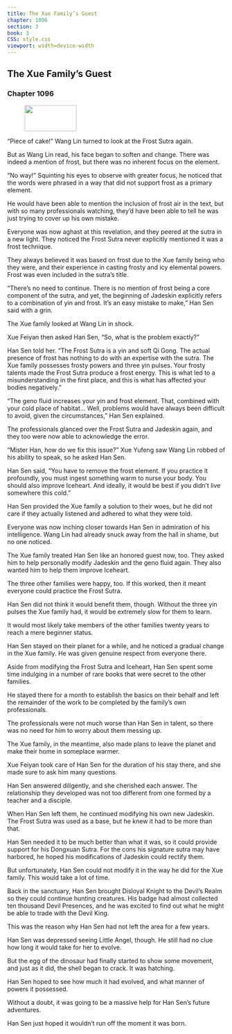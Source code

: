 ```yaml
---
title: The Xue Family’s Guest
chapter: 1096
section: 3
book: 3
CSS: style.css
viewport: width=device-width
---
```


## The Xue Family’s Guest

### Chapter 1096

<figure>
	<img src="../Images/gem.gif" alt="" id="gem" width="120" height="60" />
</figure>

“Piece of cake!” Wang Lin turned to look at the Frost Sutra again.

But as Wang Lin read, his face began to soften and change. There was indeed a mention of frost, but there was no inherent focus on the element.

“No way!” Squinting his eyes to observe with greater focus, he noticed that the words were phrased in a way that did not support frost as a primary element.

He would have been able to mention the inclusion of frost air in the text, but with so many professionals watching, they’d have been able to tell he was just trying to cover up his own mistake.

Everyone was now aghast at this revelation, and they peered at the sutra in a new light. They noticed the Frost Sutra never explicitly mentioned it was a frost technique.

They always believed it was based on frost due to the Xue family being who they were, and their experience in casting frosty and icy elemental powers. Frost was even included in the sutra’s title.

“There’s no need to continue. There is no mention of frost being a core component of the sutra, and yet, the beginning of Jadeskin explicitly refers to a combination of yin and frost. It’s an easy mistake to make,” Han Sen said with a grin.

The Xue family looked at Wang Lin in shock.

Xue Feiyan then asked Han Sen, “So, what is the problem exactly?”

Han Sen told her. “The Frost Sutra is a yin and soft Qi Gong. The actual presence of frost has nothing to do with an expertise with the sutra. The Xue family possesses frosty powers and three yin pulses. Your frosty talents made the Frost Sutra produce a frost energy. This is what led to a misunderstanding in the first place, and this is what has affected your bodies negatively.”

“The geno fluid increases your yin and frost element. That, combined with your cold place of habitat… Well, problems would have always been difficult to avoid, given the circumstances,” Han Sen explained.

The professionals glanced over the Frost Sutra and Jadeskin again, and they too were now able to acknowledge the error.

“Mister Han, how do we fix this issue?” Xue Yufeng saw Wang Lin robbed of his ability to speak, so he asked Han Sen.

Han Sen said, “You have to remove the frost element. If you practice it profoundly, you must ingest something warm to nurse your body. You should also improve Iceheart. And ideally, it would be best if you didn’t live somewhere this cold.”

Han Sen provided the Xue family a solution to their woes, but he did not care if they actually listened and adhered to what they were told.

Everyone was now inching closer towards Han Sen in admiration of his intelligence. Wang Lin had already snuck away from the hall in shame, but no one noticed.

The Xue family treated Han Sen like an honored guest now, too. They asked him to help personally modify Jadeskin and the geno fluid again. They also wanted him to help them improve Iceheart.

The three other families were happy, too. If this worked, then it meant everyone could practice the Frost Sutra.

Han Sen did not think it would benefit them, though. Without the three yin pulses the Xue family had, it would be extremely slow for them to learn.

It would most likely take members of the other families twenty years to reach a mere beginner status.

Han Sen stayed on their planet for a while, and he noticed a gradual change in the Xue family. He was given genuine respect from everyone there.

Aside from modifying the Frost Sutra and Iceheart, Han Sen spent some time indulging in a number of rare books that were secret to the other families.

He stayed there for a month to establish the basics on their behalf and left the remainder of the work to be completed by the family’s own professionals.

The professionals were not much worse than Han Sen in talent, so there was no need for him to worry about them messing up.

The Xue family, in the meantime, also made plans to leave the planet and make their home in someplace warmer.

Xue Feiyan took care of Han Sen for the duration of his stay there, and she made sure to ask him many questions.

Han Sen answered diligently, and she cherished each answer. The relationship they developed was not too different from one formed by a teacher and a disciple.

When Han Sen left them, he continued modifying his own new Jadeskin. The Frost Sutra was used as a base, but he knew it had to be more than that.

Han Sen needed it to be much better than what it was, so it could provide support for his Dongxuan Sutra. For the cons his signature sutra may have harbored, he hoped his modifications of Jadeskin could rectify them.

But unfortunately, Han Sen could not modify it in the way he did for the Xue family. This would take a lot of time.

Back in the sanctuary, Han Sen brought Disloyal Knight to the Devil’s Realm so they could continue hunting creatures. His badge had almost collected ten thousand Devil Presences, and he was excited to find out what he might be able to trade with the Devil King.

This was the reason why Han Sen had not left the area for a few years.

Han Sen was depressed seeing Little Angel, though. He still had no clue how long it would take for her to evolve.

But the egg of the dinosaur had finally started to show some movement, and just as it did, the shell began to crack. It was hatching.

Han Sen hoped to see how much it had evolved, and what manner of powers it possessed.

Without a doubt, it was going to be a massive help for Han Sen’s future adventures.

Han Sen just hoped it wouldn’t run off the moment it was born.